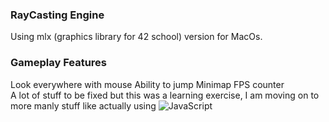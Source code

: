 ### RayCasting Engine
Using mlx (graphics library for 42 school) version for MacOs.
<br />
### Gameplay Features
Look everywhere with mouse
Ability to jump
Minimap
FPS counter
<br />
A lot of stuff to be fixed but this was a learning exercise, I am moving on to more manly stuff like actually using ![JavaScript](https://img.shields.io/badge/OpenGL-FFFFFF?style=for-the-badge&logo=opengl)
